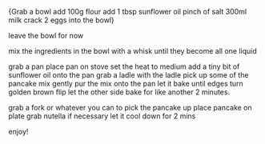 {Grab a bowl
add 100g flour
add 1 tbsp sunflower oil
pinch of salt 
300ml milk
crack 2 eggs into the bowl}

leave the bowl for now

mix the ingredients in the bowl with a whisk until they become all one liquid

grab a pan
place pan on stove
set the heat to medium
add a tiny bit of sunflower oil onto the pan
grab a ladle
with the ladle pick up some of the pancake mix
gently pur the mix onto the pan
let it bake until edges turn golden brown 
flip
let the other side bake for like another 2 minutes.

grab a fork or whatever you can to pick the pancake up
place pancake on plate
grab nutella if necessary
let it cool down for 2 mins

enjoy!
